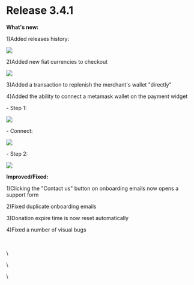 # Release 3.4.1

**What's new:**

1\)Added releases history:

![](<../../.gitbook/assets/screenshot-nimbusweb.me-2022.03.22-16\_19\_44 (1).png>)

2\)Added new fiat currencies to checkout

![](../../.gitbook/assets/screenshot-nimbusweb.me-2022.03.22-16\_21\_48.png)

3\)Added a transaction to replenish the merchant's wallet "directly"

4\)Added the ability to connect a metamask wallet on the payment widget

&#x20;\- Step 1:

![](<../../.gitbook/assets/screenshot-nimbusweb.me-2022.03.22-16\_38\_50 (2).png>)

&#x20;\- Connect:

![](<../../.gitbook/assets/screenshot-nimbusweb.me-2022.03.22-16\_49\_21 (1).png>)

&#x20;\- Step 2:

![](../../.gitbook/assets/screenshot-nimbusweb.me-2022.03.22-16\_43\_07.png)

**Improved/Fixed:**

1\)Clicking the "Contact us" button on onboarding emails now opens a support form

2\)Fixed duplicate onboarding emails

3\)Donation expire time is now reset automatically

4\)Fixed a number of visual bugs

[\
](https://cpay-2.gitbook.io/cpay-1/changes/release-notes/release-3.4.1)

\


\


\
